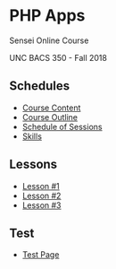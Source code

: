 # PHP Apps
Sensei Online Course

UNC BACS 350 - Fall 2018

## Schedules

* [Course Content](Content)
* [Course Outline](Outline)
* [Schedule of Sessions](Schedule)
* [Skills](Skills.md)

## Lessons

* [Lesson #1](Lesson01)
* [Lesson #2](Lesson02)
* [Lesson #3](Lesson03)

## Test

* [Test Page](Test)
